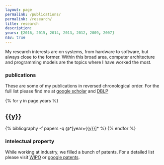 ```yaml
---
layout: page
permalink: /publications/
permalink: /research/
title: research
description:
years: [2016, 2015, 2014, 2013, 2012, 2009, 2007]
nav: true
---
```


My research interests are on systems, from hardware to software, but always
close to the former.  Within this broad area, computer architecture and programming
models are the topics where I have worked the most.

### publications

These are some of my publications in reversed chronological order. For the full
list please find me at [google
scholar](https://scholar.google.es/citations?user=GMN3oxEAAAAJ&hl=en&oi=ao) and
[DBLP](http://dblp.uni-trier.de/pers/hd/g/Gracia:Dar=iacute=o_Su=aacute=rez)

{% for y in page.years %}
  <h2 class="year">{{y}}</h2>
  {% bibliography -f papers -q @*[year={{y}}]* %}
{% endfor %}

### intelectual property

While working at industry, we filled a bunch of patents. For a detailed list
please visit [WIPO](https://patentscope.wipo.int/search/en/search.jsf) or [google patents](https://patents.google.com/?inventor=dario+suarez+gracia).
